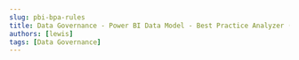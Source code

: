 ```yaml
---
slug: pbi-bpa-rules
title: Data Governance - Power BI Data Model - Best Practice Analyzer (BPA)
authors: [lewis]
tags: [Data Governance]
---
```


